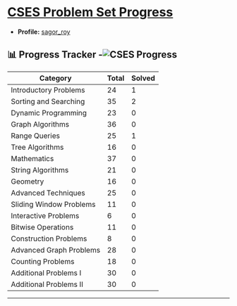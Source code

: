 # [CSES Problem Set Progress](https://cses.fi/problemset/)

- **Profile:** [sagor_roy](https://cses.fi/user/232484)   

## 📊 Progress Tracker -![CSES Progress](https://img.shields.io/badge/CSES-4%2F400%20solved-green)

| Category | Total | Solved |
|----------|-------|--------|
| Introductory Problems | 24 | 1 |
| Sorting and Searching | 35 | 2 |
| Dynamic Programming | 23 | 0 |
| Graph Algorithms | 36 | 0 |
| Range Queries | 25 | 1 |
| Tree Algorithms | 16 | 0 |
| Mathematics | 37 | 0 |
| String Algorithms | 21 | 0 |
| Geometry | 16 | 0 |
| Advanced Techniques | 25 | 0 |
| Sliding Window Problems | 11 | 0 |
| Interactive Problems | 6 | 0 |
| Bitwise Operations | 11 | 0 |
| Construction Problems | 8 | 0 |
| Advanced Graph Problems | 28 | 0 |
| Counting Problems | 18 | 0 |
| Additional Problems I | 30 | 0 |
| Additional Problems II | 30 | 0 |


---
